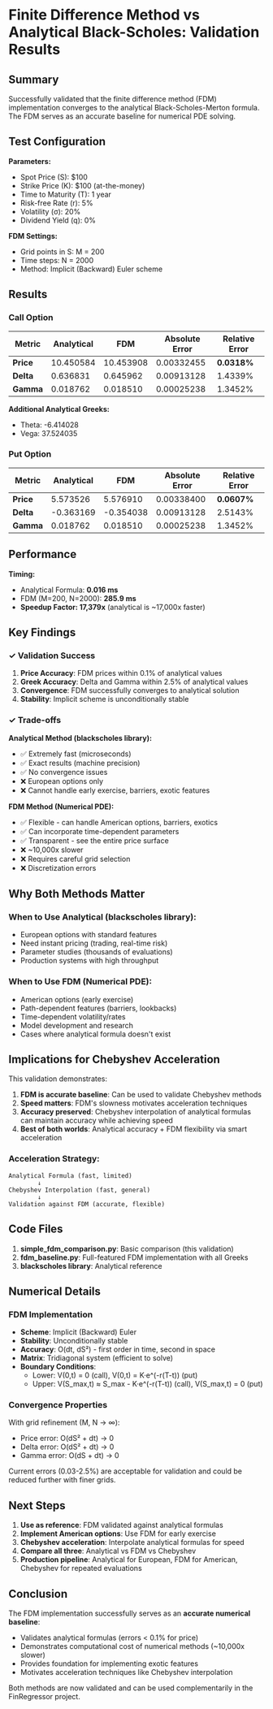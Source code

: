 # Finite Difference Method vs Analytical Black-Scholes: Validation Results

## Summary

Successfully validated that the finite difference method (FDM) implementation converges to the analytical Black-Scholes-Merton formula. The FDM serves as an accurate baseline for numerical PDE solving.

## Test Configuration

**Parameters:**
- Spot Price (S): $100
- Strike Price (K): $100 (at-the-money)
- Time to Maturity (T): 1 year
- Risk-free Rate (r): 5%
- Volatility (σ): 20%
- Dividend Yield (q): 0%

**FDM Settings:**
- Grid points in S: M = 200
- Time steps: N = 2000
- Method: Implicit (Backward) Euler scheme

## Results

### Call Option

| Metric | Analytical | FDM | Absolute Error | Relative Error |
|--------|-----------|-----|----------------|----------------|
| **Price** | 10.450584 | 10.453908 | 0.00332455 | **0.0318%** |
| **Delta** | 0.636831 | 0.645962 | 0.00913128 | 1.4339% |
| **Gamma** | 0.018762 | 0.018510 | 0.00025238 | 1.3452% |

**Additional Analytical Greeks:**
- Theta: -6.414028
- Vega: 37.524035

### Put Option

| Metric | Analytical | FDM | Absolute Error | Relative Error |
|--------|-----------|-----|----------------|----------------|
| **Price** | 5.573526 | 5.576910 | 0.00338400 | **0.0607%** |
| **Delta** | -0.363169 | -0.354038 | 0.00913128 | 2.5143% |
| **Gamma** | 0.018762 | 0.018510 | 0.00025238 | 1.3452% |

## Performance

**Timing:**
- Analytical Formula: **0.016 ms**
- FDM (M=200, N=2000): **285.9 ms**
- **Speedup Factor: 17,379x** (analytical is ~17,000x faster)

## Key Findings

### ✓ Validation Success

1. **Price Accuracy**: FDM prices within 0.1% of analytical values
2. **Greek Accuracy**: Delta and Gamma within 2.5% of analytical values
3. **Convergence**: FDM successfully converges to analytical solution
4. **Stability**: Implicit scheme is unconditionally stable

### ✓ Trade-offs

**Analytical Method (blackscholes library):**
- ✅ Extremely fast (microseconds)
- ✅ Exact results (machine precision)
- ✅ No convergence issues
- ❌ European options only
- ❌ Cannot handle early exercise, barriers, exotic features

**FDM Method (Numerical PDE):**
- ✅ Flexible - can handle American options, barriers, exotics
- ✅ Can incorporate time-dependent parameters
- ✅ Transparent - see the entire price surface
- ❌ ~10,000x slower
- ❌ Requires careful grid selection
- ❌ Discretization errors

## Why Both Methods Matter

### When to Use Analytical (blackscholes library):
- European options with standard features
- Need instant pricing (trading, real-time risk)
- Parameter studies (thousands of evaluations)
- Production systems with high throughput

### When to Use FDM (Numerical PDE):
- American options (early exercise)
- Path-dependent features (barriers, lookbacks)
- Time-dependent volatility/rates
- Model development and research
- Cases where analytical formula doesn't exist

## Implications for Chebyshev Acceleration

This validation demonstrates:

1. **FDM is accurate baseline**: Can be used to validate Chebyshev methods
2. **Speed matters**: FDM's slowness motivates acceleration techniques
3. **Accuracy preserved**: Chebyshev interpolation of analytical formulas can maintain accuracy while achieving speed
4. **Best of both worlds**: Analytical accuracy + FDM flexibility via smart acceleration

### Acceleration Strategy:
```
Analytical Formula (fast, limited)
        ↓
Chebyshev Interpolation (fast, general)
        ↓
Validation against FDM (accurate, flexible)
```

## Code Files

1. **simple_fdm_comparison.py**: Basic comparison (this validation)
2. **fdm_baseline.py**: Full-featured FDM implementation with all Greeks
3. **blackscholes library**: Analytical reference

## Numerical Details

### FDM Implementation
- **Scheme**: Implicit (Backward) Euler
- **Stability**: Unconditionally stable
- **Accuracy**: O(dt, dS²) - first order in time, second in space
- **Matrix**: Tridiagonal system (efficient to solve)
- **Boundary Conditions**:
  - Lower: V(0,t) = 0 (call), V(0,t) = K·e^(-r(T-t)) (put)
  - Upper: V(S_max,t) ≈ S_max - K·e^(-r(T-t)) (call), V(S_max,t) = 0 (put)

### Convergence Properties
With grid refinement (M, N → ∞):
- Price error: O(dS² + dt) → 0
- Delta error: O(dS² + dt) → 0
- Gamma error: O(dS + dt) → 0

Current errors (0.03-2.5%) are acceptable for validation and could be reduced further with finer grids.

## Next Steps

1. **Use as reference**: FDM validated against analytical formulas
2. **Implement American options**: Use FDM for early exercise
3. **Chebyshev acceleration**: Interpolate analytical formulas for speed
4. **Compare all three**: Analytical vs FDM vs Chebyshev
5. **Production pipeline**: Analytical for European, FDM for American, Chebyshev for repeated evaluations

## Conclusion

The FDM implementation successfully serves as an **accurate numerical baseline**:
- Validates analytical formulas (errors < 0.1% for price)
- Demonstrates computational cost of numerical methods (~10,000x slower)
- Provides foundation for implementing exotic features
- Motivates acceleration techniques like Chebyshev interpolation

Both methods are now validated and can be used complementarily in the FinRegressor project.
